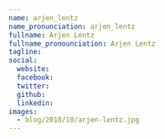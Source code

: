 ```yaml
---
name: arjen_lentz
name_pronunciation: arjen_lentz
fullname: Arjen Lentz
fullname_pronounciation: Arjen Lentz
tagline: 
social:
  website: 
  facebook:
  twitter: 
  github: 
  linkedin: 
images:
  - blog/2018/10/arjen-lentz.jpg
---
```


